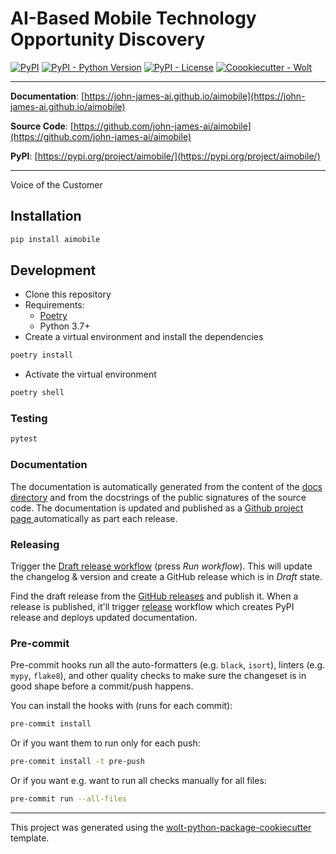 # AI-Based Mobile Technology Opportunity Discovery

[![PyPI](https://img.shields.io/pypi/v/aimobile?style=flat-square)](https://pypi.python.org/pypi/aimobile/)
[![PyPI - Python Version](https://img.shields.io/pypi/pyversions/aimobile?style=flat-square)](https://pypi.python.org/pypi/aimobile/)
[![PyPI - License](https://img.shields.io/pypi/l/aimobile?style=flat-square)](https://pypi.python.org/pypi/aimobile/)
[![Coookiecutter - Wolt](https://img.shields.io/badge/cookiecutter-Wolt-00c2e8?style=flat-square&logo=cookiecutter&logoColor=D4AA00&link=https://github.com/woltapp/wolt-python-package-cookiecutter)](https://github.com/woltapp/wolt-python-package-cookiecutter)


---

**Documentation**: [https://john-james-ai.github.io/aimobile](https://john-james-ai.github.io/aimobile)

**Source Code**: [https://github.com/john-james-ai/aimobile](https://github.com/john-james-ai/aimobile)

**PyPI**: [https://pypi.org/project/aimobile/](https://pypi.org/project/aimobile/)

---

Voice of the Customer

## Installation

```sh
pip install aimobile
```

## Development

* Clone this repository
* Requirements:
  * [Poetry](https://python-poetry.org/)
  * Python 3.7+
* Create a virtual environment and install the dependencies

```sh
poetry install
```

* Activate the virtual environment

```sh
poetry shell
```

### Testing

```sh
pytest
```

### Documentation

The documentation is automatically generated from the content of the [docs directory](./docs) and from the docstrings
 of the public signatures of the source code. The documentation is updated and published as a [Github project page
 ](https://pages.github.com/) automatically as part each release.

### Releasing

Trigger the [Draft release workflow](https://github.com/john-james-ai/aimobile/actions/workflows/draft_release.yml)
(press _Run workflow_). This will update the changelog & version and create a GitHub release which is in _Draft_ state.

Find the draft release from the
[GitHub releases](https://github.com/john-james-ai/aimobile/releases) and publish it. When
 a release is published, it'll trigger [release](https://github.com/john-james-ai/aimobile/blob/master/.github/workflows/release.yml) workflow which creates PyPI
 release and deploys updated documentation.

### Pre-commit

Pre-commit hooks run all the auto-formatters (e.g. `black`, `isort`), linters (e.g. `mypy`, `flake8`), and other quality
 checks to make sure the changeset is in good shape before a commit/push happens.

You can install the hooks with (runs for each commit):

```sh
pre-commit install
```

Or if you want them to run only for each push:

```sh
pre-commit install -t pre-push
```

Or if you want e.g. want to run all checks manually for all files:

```sh
pre-commit run --all-files
```

---

This project was generated using the [wolt-python-package-cookiecutter](https://github.com/woltapp/wolt-python-package-cookiecutter) template.
